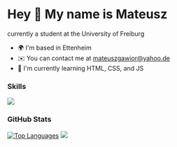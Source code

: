 Hey 👋 My name is Mateusz
========================

currently a student at the University of Freiburg

* 🌍  I'm based in Ettenheim
* ✉️  You can contact me at [mateuszgawior@yahoo.de](mailto:mateuszgawior@yahoo.de)
* 🧠  I'm currently learning HTML, CSS, and JS

### Skills

<p align="left">
  <a href="https://skillicons.dev">
    <img src="https://skillicons.dev/icons?i=python,,mysql,cs,haskell,arduino,js,html,css,c,unity,git,linux" />
  </a>
</p>

### GitHub Stats


<a href="https://github.com/Mxt3usz" align="left"><img src="https://github-readme-stats.vercel.app/api/top-langs/?username=Mxt3usz&langs_count=10&title_color=0891b2&text_color=ffffff&icon_color=0891b2&bg_color=1c1917&hide_border=true&locale=en&custom_title=Top%20%Languages" alt="Top Languages" /></a> <a href="http://www.github.com/Mxt3usz"><img src="https://github-readme-streak-stats.herokuapp.com/?user=Mxt3usz&stroke=ffffff&background=1c1917&ring=0891b2&fire=0891b2&currStreakNum=ffffff&currStreakLabel=0891b2&sideNums=ffffff&sideLabels=ffffff&dates=ffffff&hide_border=true" /></a>
